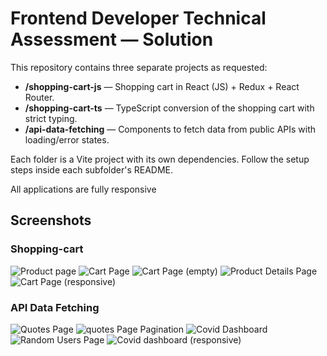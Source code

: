# Frontend Developer Technical Assessment — Solution

This repository contains three separate projects as requested:

- **/shopping-cart-js** — Shopping cart in React (JS) + Redux + React Router.
- **/shopping-cart-ts** — TypeScript conversion of the shopping cart with strict typing.
- **/api-data-fetching** — Components to fetch data from public APIs with loading/error states.

Each folder is a Vite project with its own dependencies. Follow the setup steps inside each subfolder's README.

All applications are fully responsive

## Screenshots

### Shopping-cart

![Product  page](image.png)
![Cart Page](image-1.png)
![Cart Page (empty)](image-2.png)
![Product Details Page](image-3.png)
![Cart Page (responsive)](image-4.png)

### API Data Fetching

![Quotes Page](image-5.png)
![quotes Page Pagination](image-6.png)
![Covid Dashboard](image-7.png)
![Random Users Page](image-8.png)
![Covid dashboard (responsive)](image-9.png)